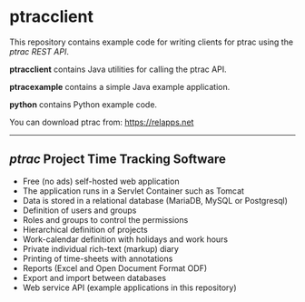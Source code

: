 # ptracclient

This repository contains example code for writing clients for ptrac using the *ptrac REST API*.

**ptracclient** contains Java utilities for calling the ptrac API.

**ptracexample** contains a simple Java example application.

**python** contains Python example code.

You can download ptrac from: https://relapps.net

---

## *ptrac* Project Time Tracking Software
* Free (no ads) self-hosted web application
* The application runs in a Servlet Container such as Tomcat
* Data is stored in a relational database (MariaDB, MySQL or Postgresql)
* Definition of users and groups
* Roles and groups to control the permissions
* Hierarchical definition of projects
* Work-calendar definition with holidays and work hours
* Private individual rich-text (markup) diary
* Printing of time-sheets with annotations
* Reports (Excel and Open Document Format ODF)
* Export and import between databases
* Web service API (example applications in this repository)
